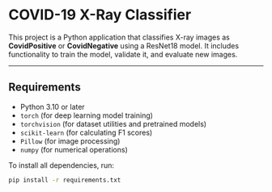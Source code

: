 # **COVID-19 X-Ray Classifier**

This project is a Python application that classifies X-ray images as **CovidPositive** or **CovidNegative** using a ResNet18 model. It includes functionality to train the model, validate it, and evaluate new images.

---

## **Requirements**

- Python 3.10 or later
- `torch` (for deep learning model training)
- `torchvision` (for dataset utilities and pretrained models)
- `scikit-learn` (for calculating F1 scores)
- `Pillow` (for image processing)
- `numpy` (for numerical operations)

To install all dependencies, run:

```bash
pip install -r requirements.txt
